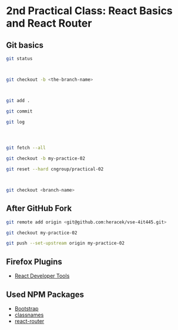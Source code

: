 # 2nd Practical Class: React Basics and React Router

## Git basics

```bash
git status



git checkout -b <the-branch-name>



git add .

git commit

git log




git fetch --all

git checkout -b my-practice-02

git reset --hard cngroup/practical-02



git checkout <branch-name>
```

## After GitHub Fork

```bash
git remote add origin <git@github.com:heracek/vse-4it445.git>

git checkout my-practice-02

git push --set-upstream origin my-practice-02

```

## Firefox Plugins
- [React Developer Tools](https://addons.mozilla.org/en-us/firefox/addon/react-devtools/)

## Used NPM Packages

- [Bootstrap](http://getbootstrap.com/)
- [classnames](https://github.com/JedWatson/classnames)
- [react-router](https://github.com/ReactTraining/react-router)
